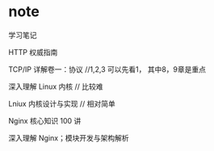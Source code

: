 # note
学习笔记









HTTP 权威指南

TCP/IP 详解卷一：协议 //1,2,3 可以先看1， 其中8，9章是重点

深入理解 Linux 内核 // 比较难

Lniux 内核设计与实现 // 相对简单

Nginx 核心知识 100 讲

深入理解 Nginx；模块开发与架构解析